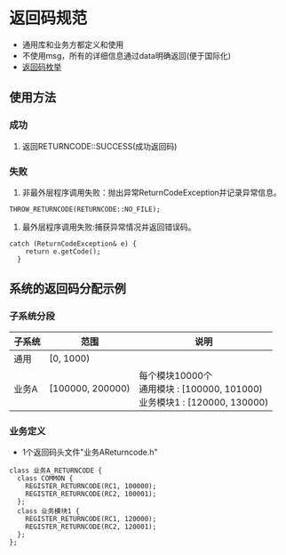 # 返回码规范
* 通用库和业务方都定义和使用
* 不使用msg，所有的详细信息通过data明确返回(便于国际化)
* [返回码枚举](https://sw.wangyaqi.cn/#/sys/api?id=%e8%bf%94%e5%9b%9e%e7%a0%81)

## 使用方法
### 成功
1. 返回RETURNCODE::SUCCESS(成功返回码)
### 失败
1. 非最外层程序调用失败：抛出异常ReturnCodeException并记录异常信息。
```
THROW_RETURNCODE(RETURNCODE::NO_FILE);
```
1. 最外层程序调用失败:捕获异常情况并返回错误码。
```
catch (ReturnCodeException& e) {  
    return e.getCode();  
  }
```

## 系统的返回码分配示例
### 子系统分段
| 子系统  | 范围 | 说明 |
| - | - | - |
| 通用 | [0, 1000) |  |
| 业务A | [100000, 200000) | 每个模块10000个 <br> 通用模块 : [100000, 101000) <br> 业务模块1 : [120000, 130000) |

### 业务定义
* 1个返回码头文件"业务AReturncode.h"
```
class 业务A_RETURNCODE {
  class COMMON {
    REGISTER_RETURNCODE(RC1, 100000);
    REGISTER_RETURNCODE(RC2, 100001);
  };
  class 业务模块1 {
    REGISTER_RETURNCODE(RC1, 120000);
    REGISTER_RETURNCODE(RC2, 120001);
  };
};
```